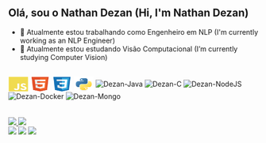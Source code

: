 ## Olá, sou o Nathan Dezan (Hi, I'm Nathan Dezan)

- 🔭 Atualmente estou trabalhando como Engenheiro em NLP (I'm currently working as an NLP Engineer)
- 🌱 Atualmente estou estudando Visão Computacional (I’m currently studying Computer Vision)

<br>
<div style="display: inline_block">
  <img align="center" alt="Dezan-Js" height="30" width="40" src="https://raw.githubusercontent.com/devicons/devicon/master/icons/javascript/javascript-plain.svg">
  <img align="center" alt="Dezan-HTML" height="30" width="40" src="https://raw.githubusercontent.com/devicons/devicon/master/icons/html5/html5-original.svg">
  <img align="center" alt="Dezan-CSS" height="30" width="40" src="https://raw.githubusercontent.com/devicons/devicon/master/icons/css3/css3-original.svg">
  <img align="center" alt="Dezan-Python" height="30" width="40" src="https://raw.githubusercontent.com/devicons/devicon/master/icons/python/python-original.svg">
  <img align="center" alt="Dezan-Java" height="30" width="40" src="https://cdn.jsdelivr.net/gh/devicons/devicon/icons/java/java-original.svg"/>
  <img align="center" alt="Dezan-C" height="30" width="40" src="https://cdn.jsdelivr.net/gh/devicons/devicon/icons/c/c-original.svg"/>
  <img align="center" alt="Dezan-NodeJS" height="30" width="40" src="https://cdn.jsdelivr.net/gh/devicons/devicon/icons/nodejs/nodejs-plain.svg"/>
  <img align="center" alt="Dezan-Docker" height="30" width="40" src="https://cdn.jsdelivr.net/gh/devicons/devicon/icons/docker/docker-plain-wordmark.svg"/>
  <img align="center" alt="Dezan-Mongo" height="30" width="40" src="https://cdn.jsdelivr.net/gh/devicons/devicon/icons/mongodb/mongodb-plain-wordmark.svg"/>
</div>
<br>
<br>

<div>
	<a href="https://github.com/nathandezan">
	<img height="170em" src="https://github-readme-stats.vercel.app/api?username=nathandezan&count_private=true&show_icons=true&theme=dracula"/>
	<img height="150em" src="https://github-readme-stats.vercel.app/api/top-langs/?username=nathandezan&count_private=true&show_icons=true&theme=dracula"/>
</div>

<div>
  <a href="mailto:dezannathan@gmail.com"><img src="https://img.shields.io/badge/-Gmail-%23333?style=for-the-badge&logo=gmail&logoColor=white" target="_blank"></a>
  <a href="https://www.linkedin.com/in/nathan-dezan-002b121b2" target="_blank"><img src="https://img.shields.io/badge/-LinkedIn-%230077B5?style=for-the-badge&logo=linkedin&logoColor=white" target="_blank"></a>
  <a href="https://medium.com/@dezann" target="_blank"><img src="https://img.shields.io/badge/Medium-12100E?style=for-the-badge&logo=medium&logoColor=white" target="_blank"></a>
</div>
